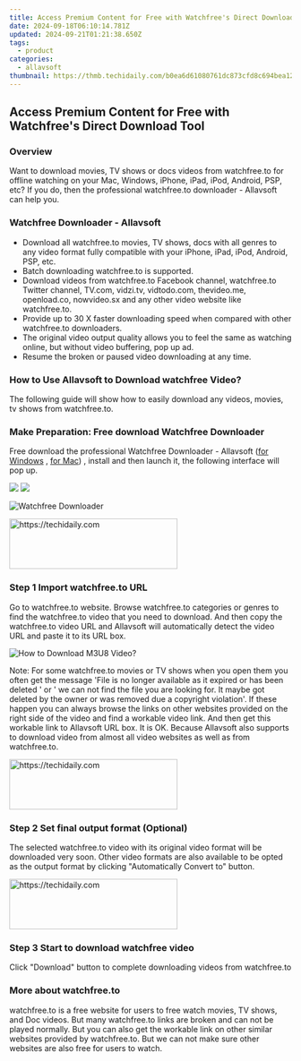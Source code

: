 ```yaml
---
title: Access Premium Content for Free with Watchfree's Direct Download Tool
date: 2024-09-18T06:10:14.781Z
updated: 2024-09-21T01:21:38.650Z
tags:
  - product
categories:
  - allavsoft
thumbnail: https://thmb.techidaily.com/b0ea6d61080761dc873cfd8c694bea1246e45e087ea28aa28a47640ed6e89f83.jpg
---
```


## Access Premium Content for Free with Watchfree's Direct Download Tool

### Overview

Want to download movies, TV shows or docs videos from watchfree.to for offline watching on your Mac, Windows, iPhone, iPad, iPod, Android, PSP, etc? If you do, then the professional watchfree.to downloader - Allavsoft can help you.

### Watchfree Downloader - Allavsoft

* Download all watchfree.to movies, TV shows, docs with all genres to any video format fully compatible with your iPhone, iPad, iPod, Android, PSP, etc.
* Batch downloading watchfree.to is supported.
* Download videos from watchfree.to Facebook channel, watchfree.to Twitter channel, TV.com, vidzi.tv, vidtodo.com, thevideo.me, openload.co, nowvideo.sx and any other video website like watchfree.to.
* Provide up to 30 X faster downloading speed when compared with other watchfree.to downloaders.
* The original video output quality allows you to feel the same as watching online, but without video buffering, pop up ad.
* Resume the broken or paused video downloading at any time.

### How to Use Allavsoft to Download watchfree Video?

The following guide will show how to easily download any videos, movies, tv shows from watchfree.to.

### Make Preparation: Free download Watchfree Downloader

Free download the professional Watchfree Downloader - Allavsoft ([for Windows](https://tools.techidaily.com/allavsoft/products/) , [for Mac](https://tools.techidaily.com/allavsoft/products/)) , install and then launch it, the following interface will pop up.

[![](https://www.allavsoft.com/how-to/../images/how-to/free-download-win.jpg)](https://tools.techidaily.com/allavsoft/products/) [![](https://www.allavsoft.com/how-to/../images/how-to/free-download-mac.jpg)](https://tools.techidaily.com/allavsoft/products/)

![Watchfree Downloader](https://www.allavsoft.com/how-to/../images/allavsoft/screen-shot-600.jpg)

<!-- affiliate ads begin -->
<a href="https://aligracehair.sjv.io/c/5597632/1880956/19272" target="_top" id="1880956">
  <img src="//a.impactradius-go.com/display-ad/19272-1880956" border="0" alt="https://techidaily.com" width="300" height="90"/>
</a>
<img height="0" width="0" src="https://aligracehair.sjv.io/i/5597632/1880956/19272" style="position:absolute;visibility:hidden;" border="0" />
<!-- affiliate ads end -->

### Step 1 Import watchfree.to URL

Go to watchfree.to website. Browse watchfree.to categories or genres to find the watchfree.to video that you need to download. And then copy the watchfree.to video URL and Allavsoft will automatically detect the video URL and paste it to its URL box.

![How to Download M3U8 Video?](https://www.allavsoft.com/how-to/../images/how-to/download-rtmp-video/download-rtmp-video.jpg)

Note: For some watchfree.to movies or TV shows when you open them you often get the message 'File is no longer available as it expired or has been deleted ' or ' we can not find the file you are looking for. It maybe got deleted by the owner or was removed due a copyright violation'. If these happen you can always browse the links on other websites provided on the right side of the video and find a workable video link. And then get this workable link to Allavsoft URL box. It is OK. Because Allavsoft also supports to download video from almost all video websites as well as from watchfree.to.

<!-- affiliate ads begin -->
<a href="https://aligracehair.sjv.io/c/5597632/2080328/19272" target="_top" id="2080328">
  <img src="//a.impactradius-go.com/display-ad/19272-2080328" border="0" alt="https://techidaily.com" width="300" height="90"/>
</a>
<img height="0" width="0" src="https://aligracehair.sjv.io/i/5597632/2080328/19272" style="position:absolute;visibility:hidden;" border="0" />
<!-- affiliate ads end -->

### Step 2 Set final output format (Optional)

The selected watchfree.to video with its original video format will be downloaded very soon. Other video formats are also available to be opted as the output format by clicking "Automatically Convert to" button.

<!-- affiliate ads begin -->
<a href="https://wigfever.sjv.io/c/5597632/2005184/22899" target="_top" id="2005184">
  <img src="//a.impactradius-go.com/display-ad/22899-2005184" border="0" alt="https://techidaily.com" width="300" height="90"/>
</a>
<img height="0" width="0" src="https://wigfever.sjv.io/i/5597632/2005184/22899" style="position:absolute;visibility:hidden;" border="0" />
<!-- affiliate ads end -->

### Step 3 Start to download watchfree video

Click "Download" button to complete downloading videos from watchfree.to

### More about watchfree.to

watchfree.to is a free website for users to free watch movies, TV shows, and Doc videos. But many watchfree.to links are broken and can not be played normally. But you can also get the workable link on other similar websites provided by watchfree.to. But we can not make sure other websites are also free for users to watch.

<ins class="adsbygoogle"
     style="display:block"
     data-ad-format="autorelaxed"
     data-ad-client="ca-pub-7571918770474297"
     data-ad-slot="1223367746"></ins>

<ins class="adsbygoogle"
     style="display:block"
     data-ad-client="ca-pub-7571918770474297"
     data-ad-slot="8358498916"
     data-ad-format="auto"
     data-full-width-responsive="true"></ins>



